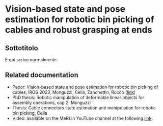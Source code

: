 # Vision-based state and pose estimation for robotic bin picking of cables and robust grasping at ends
## Sottotitolo 
E qui scrivo normalmente

## Related documentation
- Paper: Vision-based state and pose estimation for robotic bin picking of cables, IROS 2023, Monguzzi, Cella, Zanchettin, Rocco ([link](https://scholar.google.com/citations?view_op=view_citation&hl=it&user=3HXy1QcAAAAJ&citation_for_view=3HXy1QcAAAAJ:zYLM7Y9cAGgC))
- PhD thesis: Robotic manipulation of deformable linear objects for assembly operations, cap 2, Monguzzi
- Thesis: Cable connectors state estimation and manipulation for robotic bin picking, Cella
- Video: available on the MeRLIn YouTube channel at the following [link](https://youtu.be/MeUZeKCdTxY?si=cRnI9tq5NB9KY-tD).
